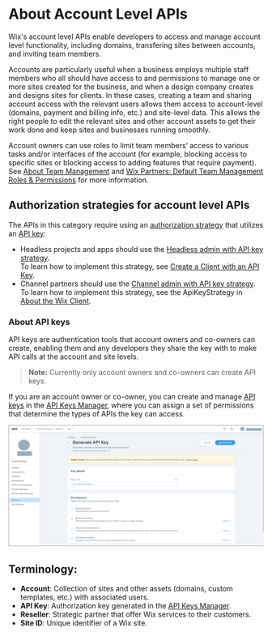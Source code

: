 # About Account Level APIs

Wix's account level APIs enable developers to access and manage account level functionality, including domains, transfering sites between accounts, and inviting team members.

Accounts are particularly useful when a business employs multiple staff members who all should have access to and permissions to manage one or more sites created for the business, and when a design company creates and designs sites for clients. In these cases, creating a team and sharing account access with the relevant users allows them access to account-level (domains, payment and billing info, etc.) and site-level data. This allows the right people to edit the relevant sites and other account assets to get their work done and keep sites and businesses running smoothly.  

Account owners can use roles to limit team members’ access to various tasks and/or interfaces of the account (for example, blocking access to specific sites or blocking access to adding features that require payment). See [About Team Management](https://support.wix.com/en/article/about-team-management) and [Wix Partners: Default Team Management Roles & Permissions](https://support.wix.com/en/article/default-team-management-roles-permissions#roles-and-permissions-summary-table) for more information.

## Authorization strategies for account level APIs
The APIs in this category require using an [authorization strategy](https://dev.wix.com/docs/sdk/articles/get-started/authorization-strategies) that utilizes an [API key](https://dev.wix.com/api/rest/getting-started/api-keys):
- Headless projects and apps should use the [Headless admin with API key strategy](https://dev.wix.com/docs/sdk/articles/get-started/authorization-strategies#headless-admin-with-api-key).  
To learn how to implement this strategy, see [Create a Client with an API Key](https://dev.wix.com/docs/go-headless/coding/java-script-sdk/admin/create-a-client-with-an-api-key).
- Channel partners should use the [Channel admin with API key strategy](https://dev.wix.com/docs/sdk/articles/get-started/authorization-strategies#channel-admin-with-api-key).  
To learn how to implement this strategy, see the ApiKeyStrategy in [About the Wix Client](https://dev.wix.com/docs/sdk/articles/work-with-the-sdk/about-the-wix-client).  

### About API keys
API keys are authentication tools that account owners and co-owners can create, enabling them and any developers they share the key with to make API calls at the account and site levels. 

> **Note:**
> Currently only account owners and co-owners can create API keys. 

If you are an account owner or co-owner, you can create and manage [API keys](https://support.wix.com/en/article/about-wix-api-keys) in the [API Keys Manager](https://manage.wix.com/account/api-keys), where you can assign a set of permissions that determine the types of APIs the key can access.

![API Keys Manager](./../../media/APIKeysManager.jpg)


## Terminology:
- **Account**: Collection of sites and other assets (domains, custom templates, etc.) with associated users.
- **API Key**: Authorization key generated in the [API Keys Manager](https://manage.wix.com/account/api-keys).
- **Reseller**: Strategic partner that offer Wix services to their customers.
- **Site ID**: Unique identifier of a Wix site. 

